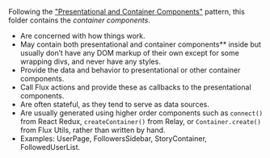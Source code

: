 Following the ["Presentational and Container Components"](https://medium.com/@dan_abramov/smart-and-dumb-components-7ca2f9a7c7d0) pattern, this folder contains the *container components*.
* Are concerned with how things work.
* May contain both presentational and container components** inside but usually don’t have any DOM markup of their own except for some wrapping divs, and never have any styles.
* Provide the data and behavior to presentational or other container components.
* Call Flux actions and provide these as callbacks to the presentational components.
* Are often stateful, as they tend to serve as data sources.
* Are usually generated using higher order components such as `connect()` from React Redux, `createContainer()` from Relay, or `Container.create()` from Flux Utils, rather than written by hand.
* Examples: UserPage, FollowersSidebar, StoryContainer, FollowedUserList.